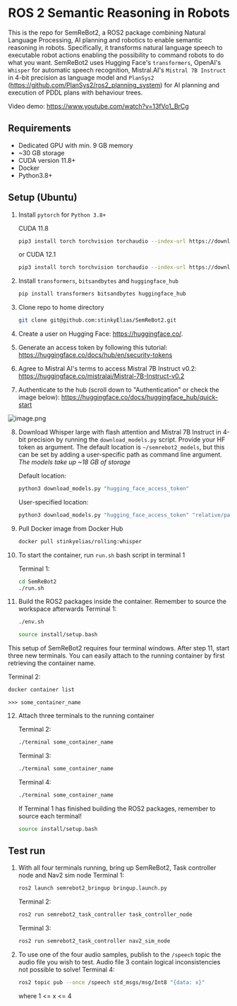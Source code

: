 # ROS 2 Semantic Reasoning in Robots
This is the repo for SemReBot2, a ROS2 package combining Natural Language Processing, AI planning and robotics to enable semantic reasoning in robots. Specifically, it transforms natural language speech to executable robot actions enabling the possibility to command robots to do what you want. SemReBot2 uses Hugging Face's `transformers`, OpenAI's `Whisper` for automatic speech recognition, Mistral.AI's `Mistral 7B Instruct` in 4-bit precision as language model and `PlanSys2` (https://github.com/PlanSys2/ros2_planning_system) for AI planning and execution of PDDL plans with behaviour trees.

Video demo: https://www.youtube.com/watch?v=13fVo1_BrCg

## Requirements
- Dedicated GPU with min. 9 GB memory
- ~30 GB storage
- CUDA version 11.8+
- Docker
- Python3.8+

## Setup (Ubuntu)
1. Install `pytorch` for `Python 3.8+`
    
    CUDA 11.8
    ```bash
    pip3 install torch torchvision torchaudio --index-url https://download.pytorch.org/whl/cu118
    ```
    or CUDA 12.1
    ```bash
    pip3 install torch torchvision torchaudio --index-url https://download.pytorch.org/whl/cu121
    ```
2. Install `transformers`, `bitsandbytes` and `huggingface_hub`
    ```bash
    pip install transformers bitsandbytes huggingface_hub
    ```

3. Clone repo to home directory
    ```bash
    git clone git@github.com:stinkyElias/SemReBot2.git
    ```

5. Create a user on Hugging Face: https://huggingface.co/.

6. Generate an access token by following this tutorial: https://huggingface.co/docs/hub/en/security-tokens

7. Agree to Mistral AI's terms to access Mistral 7B Instruct v0.2: https://huggingface.co/mistralai/Mistral-7B-Instruct-v0.2

8. Authenticate to the hub (scroll down to "Authentication" or check the image below): https://huggingface.co/docs/huggingface_hub/quick-start 

![image.png](attachment:image.png)

8. Download Whisper large with flash attention and Mistral 7B Instruct in 4-bit precision by running the `download_models.py` script. Provide your HF token as argument.
The default location is `~/semrebot2_models`, but this can be set by adding a user-specific path as command line argument. _The models take up ~18 GB of storage_

    Default location:
    ```bash
    python3 download_models.py "hugging_face_access_token"
    ```
    User-specified location:
    ```bash
    python3 download_models.py "hugging_face_access_token" "relative/path/to/location"
    ```

9. Pull Docker image from Docker Hub
    ```bash
    docker pull stinkyelias/rolling:whisper
    ```

10. To start the container, run `run.sh` bash script in terminal 1
    
    Terminal 1:
    ```bash
    cd SemReBot2
    ./run.sh
    ```

11. Build the ROS2 packages inside the container. Remember to source the workspace afterwards
    Terminal 1:
    ```bash
    ./env.sh
    ```
    ```bash
    source install/setup.bash
    ```

This setup of SemReBot2 requires four terminal windows. After step 11, start three new terminals. You can easily attach to the running container by first retrieving the container name.

Terminal 2:
```bash
docker container list
```
`>>> some_container_name`

12. Attach three terminals to the running container
    
    Terminal 2:
    ```bash
    ./terminal some_container_name
    ```
    Terminal 3:
    ```bash
    ./terminal some_container_name
    ```
    Terminal 4:
    ```bash
    ./terminal some_container_name
    ```
    If Terminal 1 has finished building the ROS2 packages, remember to source each terminal!
    ```bash
    source install/setup.bash
    ```
## Test run
1. With all four terminals running, bring up SemReBot2, Task controller node and Nav2 sim node
    Terminal 1:
    ```bash
    ros2 launch semrebot2_bringup bringup.launch.py
    ```
    Terminal 2:
    ```bash
    ros2 run semrebot2_task_controller task_controller_node
    ```
    Terminal 3:
    ```bash
    ros2 run semrebot2_task_controller nav2_sim_node
    ```
2. To use one of the four audio samples, publish to the `/speech` topic the audio file you wish to test. Audio file 3 contain logical inconsistencies not possible to solve!
    Terminal 4:
    ```bash
    ros2 topic pub --once /speech std_msgs/msg/Int8 "{data: x}"
    ```
    where 1 <= x <= 4

